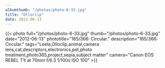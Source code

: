 ```yaml
---
albumthumb: "/photos/photo-6-33.jpg"
title: "Olloclip"
date: 2012-06-13
---
```

{{< photo full="/photos/photo-6-33.jpg" thumb="/photos/photo-6-33.jpg" date="2012-06-13" phototitle="165/366: Circular." description="165/366: Circular." tags="Leela,Olloclip,animal,camera lens,cat,descriptors,electronics,pet,photo treatment,photo365,project,sepia,subject matter" camera="Canon EOS REBEL T1i at 70mm f/6.3 1/100s ISO 100" >}}
